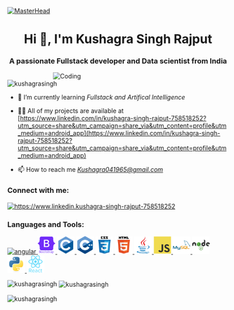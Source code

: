 [![MasterHead](https://cdn.videoplasty.com/animation/chill-coding-programming-lo-fi-animation-stock-animation-21874-1280x720.jpg?1607096344)](https://KushagraSingh.io)
<h1 align="center">Hi 👋, I'm Kushagra Singh Rajput</h1>
<h3 align="center">A passionate Fullstack developer and Data scientist from India</h3>
<img align="right" alt="Coding" width="400" src="https://static.vecteezy.com/system/resources/previews/000/523/378/original/web-development-application-design-coding-and-programming-on-laptop-and-smartphone-concept-with-programming-language-and-program-code-and-layout-on-screen-vector.jpg">

<p align="left"> <img src="https://komarev.com/ghpvc/?username=kushagrasingh&label=Profile%20views&color=0e75b6&style=flat" alt="kushagrasingh" /> </p>

- 🌱 I’m currently learning *Fullstack and Artifical Intelligence*

- 👨‍💻 All of my projects are available at [https://www.linkedin.com/in/kushagra-singh-rajput-758518252?utm_source=share&utm_campaign=share_via&utm_content=profile&utm_medium=android_app](https://www.linkedin.com/in/kushagra-singh-rajput-758518252?utm_source=share&utm_campaign=share_via&utm_content=profile&utm_medium=android_app)

- 📫 How to reach me *Kushagra041965@gmail.com*

<h3 align="left">Connect with me:</h3>
<p align="left">
<a href="https://linkedin.com/in/https://www.linkedin.kushagra-singh-rajput-758518252" target="blank"><img align="center" src="https://raw.githubusercontent.com/rahuldkjain/github-profile-readme-generator/master/src/images/icons/Social/linked-in-alt.svg" alt="https://www.linkedin.kushagra-singh-rajput-758518252" height="30" width="40" /></a>
</p>

<h3 align="left">Languages and Tools:</h3>
<p align="left"> <a href="https://angular.io" target="_blank" rel="noreferrer"> <img src="https://angular.io/assets/images/logos/angular/angular.svg" alt="angular" width="40" height="40"/> </a> <a href="https://getbootstrap.com" target="_blank" rel="noreferrer"> <img src="https://raw.githubusercontent.com/devicons/devicon/master/icons/bootstrap/bootstrap-plain-wordmark.svg" alt="bootstrap" width="40" height="40"/> </a> <a href="https://www.cprogramming.com/" target="_blank" rel="noreferrer"> <img src="https://raw.githubusercontent.com/devicons/devicon/master/icons/c/c-original.svg" alt="c" width="40" height="40"/> </a> <a href="https://www.w3schools.com/cpp/" target="_blank" rel="noreferrer"> <img src="https://raw.githubusercontent.com/devicons/devicon/master/icons/cplusplus/cplusplus-original.svg" alt="cplusplus" width="40" height="40"/> </a> <a href="https://www.w3schools.com/css/" target="_blank" rel="noreferrer"> <img src="https://raw.githubusercontent.com/devicons/devicon/master/icons/css3/css3-original-wordmark.svg" alt="css3" width="40" height="40"/> </a> <a href="https://www.w3.org/html/" target="_blank" rel="noreferrer"> <img src="https://raw.githubusercontent.com/devicons/devicon/master/icons/html5/html5-original-wordmark.svg" alt="html5" width="40" height="40"/> </a> <a href="https://www.java.com" target="_blank" rel="noreferrer"> <img src="https://raw.githubusercontent.com/devicons/devicon/master/icons/java/java-original.svg" alt="java" width="40" height="40"/> </a> <a href="https://developer.mozilla.org/en-US/docs/Web/JavaScript" target="_blank" rel="noreferrer"> <img src="https://raw.githubusercontent.com/devicons/devicon/master/icons/javascript/javascript-original.svg" alt="javascript" width="40" height="40"/> </a> <a href="https://www.mysql.com/" target="_blank" rel="noreferrer"> <img src="https://raw.githubusercontent.com/devicons/devicon/master/icons/mysql/mysql-original-wordmark.svg" alt="mysql" width="40" height="40"/> </a> <a href="https://nodejs.org" target="_blank" rel="noreferrer"> <img src="https://raw.githubusercontent.com/devicons/devicon/master/icons/nodejs/nodejs-original-wordmark.svg" alt="nodejs" width="40" height="40"/> </a> <a href="https://www.python.org" target="_blank" rel="noreferrer"> <img src="https://raw.githubusercontent.com/devicons/devicon/master/icons/python/python-original.svg" alt="python" width="40" height="40"/> </a> <a href="https://reactjs.org/" target="_blank" rel="noreferrer"> <img src="https://raw.githubusercontent.com/devicons/devicon/master/icons/react/react-original-wordmark.svg" alt="react" width="40" height="40"/> </a> </p>

<p><img align="left" src="https://github-readme-stats.vercel.app/api/top-langs?username=kushagrasingh&show_icons=true&locale=en&layout=compact" alt="kushagrasingh" /></p>

<p>&nbsp;<img align="center" src="https://github-readme-stats.vercel.app/api?username=kushagrasingh&show_icons=true&locale=en" alt="kushagrasingh" /></p>

<p><img align="center" src="https://github-readme-streak-stats.herokuapp.com/?user=kushagrasingh&" alt="kushagrasingh" /></p>
